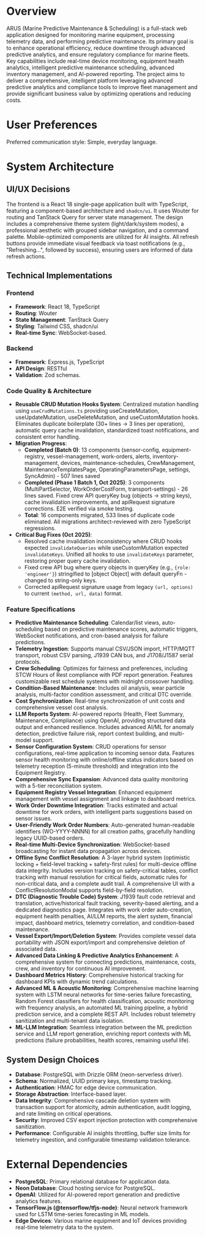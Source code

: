 # Overview

ARUS (Marine Predictive Maintenance & Scheduling) is a full-stack web application designed for monitoring marine equipment, processing telemetry data, and performing predictive maintenance. Its primary goal is to enhance operational efficiency, reduce downtime through advanced predictive analytics, and ensure regulatory compliance for marine fleets. Key capabilities include real-time device monitoring, equipment health analytics, intelligent predictive maintenance scheduling, advanced inventory management, and AI-powered reporting. The project aims to deliver a comprehensive, intelligent platform leveraging advanced predictive analytics and compliance tools to improve fleet management and provide significant business value by optimizing operations and reducing costs.

# User Preferences

Preferred communication style: Simple, everyday language.

# System Architecture

## UI/UX Decisions

The frontend is a React 18 single-page application built with TypeScript, featuring a component-based architecture and `shadcn/ui`. It uses Wouter for routing and TanStack Query for server state management. The design includes a comprehensive theme system (light/dark/system modes), a professional aesthetic with grouped sidebar navigation, and a command palette. Mobile-optimized components are utilized for AI insights. All refresh buttons provide immediate visual feedback via toast notifications (e.g., "Refreshing...", followed by success), ensuring users are informed of data refresh actions.

## Technical Implementations

### Frontend
- **Framework**: React 18, TypeScript
- **Routing**: Wouter
- **State Management**: TanStack Query
- **Styling**: Tailwind CSS, shadcn/ui
- **Real-time Sync**: WebSocket-based.

### Backend
- **Framework**: Express.js, TypeScript
- **API Design**: RESTful
- **Validation**: Zod schemas.

### Code Quality & Architecture
- **Reusable CRUD Mutation Hooks System**: Centralized mutation handling using `useCrudMutations.ts` providing useCreateMutation, useUpdateMutation, useDeleteMutation, and useCustomMutation hooks. Eliminates duplicate boilerplate (30+ lines → 3 lines per operation), automatic query cache invalidation, standardized toast notifications, and consistent error handling.
- **Migration Progress**: 
  - **Completed (Batch 0)**: 13 components (sensor-config, equipment-registry, vessel-management, work-orders, alerts, inventory-management, devices, maintenance-schedules, CrewManagement, MaintenanceTemplatesPage, OperatingParametersPage, settings, SyncAdmin) - 507 lines saved
  - **Completed (Phase 1 Batch 1, Oct 2025)**: 3 components (MultiPartSelector, WorkOrderCostForm, transport-settings) - 26 lines saved. Fixed crew API queryKey bug (objects → string keys), cache invalidation improvements, and apiRequest signature corrections. E2E verified via smoke testing.
  - **Total**: 16 components migrated, 533 lines of duplicate code eliminated. All migrations architect-reviewed with zero TypeScript regressions.
- **Critical Bug Fixes (Oct 2025)**: 
  - Resolved cache invalidation inconsistency where CRUD hooks expected `invalidateQueries` while useCustomMutation expected `invalidateKeys`. Unified all hooks to use `invalidateKeys` parameter, restoring proper query cache invalidation.
  - Fixed crew API bug where query objects in queryKey (e.g., `{role: 'engineer'}`) stringified to [object Object] with default queryFn - changed to string-only keys.
  - Corrected apiRequest signature usage from legacy `(url, options)` to current `(method, url, data)` format.

### Feature Specifications
- **Predictive Maintenance Scheduling**: Calendar/list views, auto-scheduling based on predictive maintenance scores, automatic triggers, WebSocket notifications, and cron-based analysis for failure predictions.
- **Telemetry Ingestion**: Supports manual CSV/JSON import, HTTP/MQTT transport, robust CSV parsing, J1939 CAN bus, and J1708/J1587 serial protocols.
- **Crew Scheduling**: Optimizes for fairness and preferences, including STCW Hours of Rest compliance with PDF report generation. Features customizable rest schedule systems with midnight crossover handling.
- **Condition-Based Maintenance**: Includes oil analysis, wear particle analysis, multi-factor condition assessment, and critical DTC override.
- **Cost Synchronization**: Real-time synchronization of unit costs and comprehensive vessel cost analysis.
- **LLM Reports System**: AI-powered reports (Health, Fleet Summary, Maintenance, Compliance) using OpenAI, providing structured data output and enhanced resilience. Includes advanced AI/ML for anomaly detection, predictive failure risk, report context building, and multi-model support.
- **Sensor Configuration System**: CRUD operations for sensor configurations, real-time application to incoming sensor data. Features sensor health monitoring with online/offline status indicators based on telemetry reception (5-minute threshold) and integration into the Equipment Registry.
- **Comprehensive Sync Expansion**: Advanced data quality monitoring with a 5-tier reconciliation system.
- **Equipment Registry Vessel Integration**: Enhanced equipment management with vessel assignment and linkage to dashboard metrics.
- **Work Order Downtime Integration**: Tracks estimated and actual downtime for work orders, with intelligent parts suggestions based on sensor issues.
- **User-Friendly Work Order Numbers**: Auto-generated human-readable identifiers (WO-YYYY-NNNN) for all creation paths, gracefully handling legacy UUID-based orders.
- **Real-time Multi-Device Synchronization**: WebSocket-based broadcasting for instant data propagation across devices.
- **Offline Sync Conflict Resolution**: A 3-layer hybrid system (optimistic locking + field-level tracking + safety-first rules) for multi-device offline data integrity. Includes version tracking on safety-critical tables, conflict tracking with manual resolution for critical fields, automatic rules for non-critical data, and a complete audit trail. A comprehensive UI with a ConflictResolutionModal supports field-by-field resolution.
- **DTC (Diagnostic Trouble Code) System**: J1939 fault code retrieval and translation, active/historical fault tracking, severity-based alerting, and a dedicated diagnostics page. Integrates with work order auto-creation, equipment health penalties, AI/LLM reports, the alert system, financial impact, dashboard metrics, telemetry correlation, and condition-based maintenance.
- **Vessel Export/Import/Deletion System**: Provides complete vessel data portability with JSON export/import and comprehensive deletion of associated data.
- **Advanced Data Linking & Predictive Analytics Enhancement**: A comprehensive system for connecting predictions, maintenance, costs, crew, and inventory for continuous AI improvement.
- **Dashboard Metrics History**: Comprehensive historical tracking for dashboard KPIs with dynamic trend calculations.
- **Advanced ML & Acoustic Monitoring**: Comprehensive machine learning system with LSTM neural networks for time-series failure forecasting, Random Forest classifiers for health classification, acoustic monitoring with frequency analysis, an automated ML training pipeline, a hybrid prediction service, and a complete REST API. Includes robust telemetry sanitization and multi-tenant data isolation.
- **ML-LLM Integration**: Seamless integration between the ML prediction service and LLM report generation, enriching report contexts with ML predictions (failure probabilities, health scores, remaining useful life).

## System Design Choices
- **Database**: PostgreSQL with Drizzle ORM (neon-serverless driver).
- **Schema**: Normalized, UUID primary keys, timestamp tracking.
- **Authentication**: HMAC for edge device communication.
- **Storage Abstraction**: Interface-based layer.
- **Data Integrity**: Comprehensive cascade deletion system with transaction support for atomicity, admin authentication, audit logging, and rate limiting on critical operations.
- **Security**: Improved CSV export injection protection with comprehensive sanitization.
- **Performance**: Configurable AI insights throttling, buffer size limits for telemetry ingestion, and configurable timestamp validation tolerance.

# External Dependencies

- **PostgreSQL**: Primary relational database for application data.
- **Neon Database**: Cloud hosting service for PostgreSQL.
- **OpenAI**: Utilized for AI-powered report generation and predictive analytics features.
- **TensorFlow.js (@tensorflow/tfjs-node)**: Neural network framework used for LSTM time-series forecasting in ML models.
- **Edge Devices**: Various marine equipment and IoT devices providing real-time telemetry data to the system.